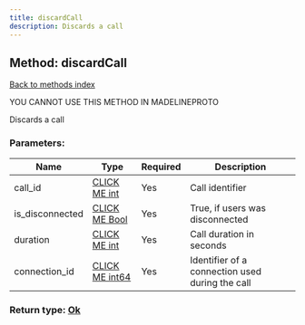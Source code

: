 ```yaml
---
title: discardCall
description: Discards a call
---
```

## Method: discardCall  
[Back to methods index](index.md)


YOU CANNOT USE THIS METHOD IN MADELINEPROTO


Discards a call

### Parameters:

| Name     |    Type       | Required | Description |
|----------|---------------|----------|-------------|
|call\_id|[CLICK ME int](../types/int.md) | Yes|Call identifier|
|is\_disconnected|[CLICK ME Bool](../types/Bool.md) | Yes|True, if users was disconnected|
|duration|[CLICK ME int](../types/int.md) | Yes|Call duration in seconds|
|connection\_id|[CLICK ME int64](../constructors/int64.md) | Yes|Identifier of a connection used during the call|


### Return type: [Ok](../types/Ok.md)

